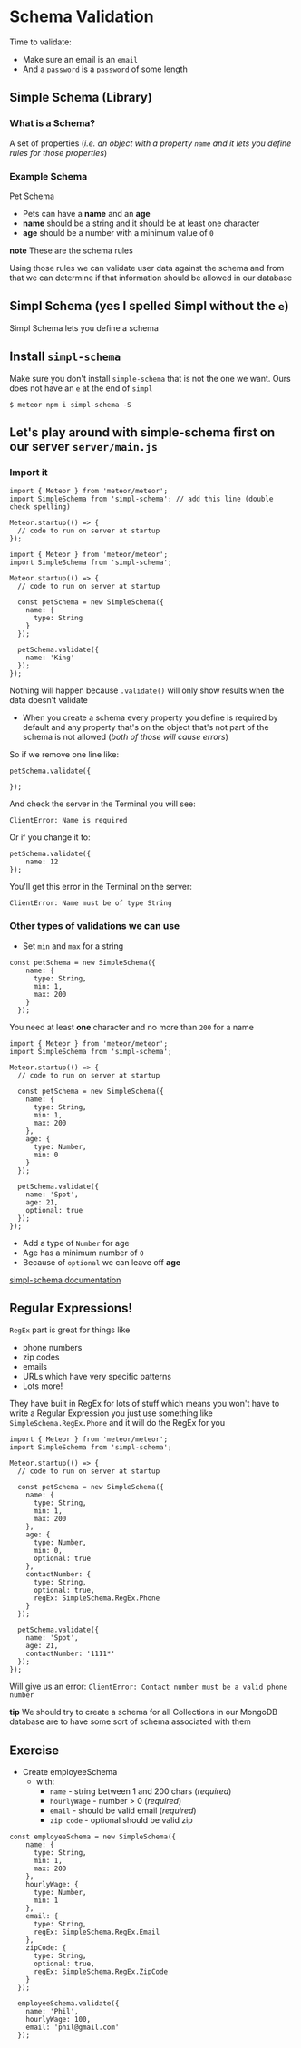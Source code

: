 # Schema Validation
Time to validate:

* Make sure an email is an `email`
* And a `password` is a `password` of some length

## Simple Schema (Library)
### What is a Schema?
A set of properties (_i.e. an object with a property `name` and it lets you define rules for those properties_)

### Example Schema
Pet Schema

* Pets can have a **name** and an **age**
* **name** should be a string and it should be at least one character
* **age** should be a number with a minimum value of `0` 

**note** These are the schema rules

Using those rules we can validate user data against the schema and from that we can determine if that information should be allowed in our database

## Simpl Schema (yes I spelled Simpl without the `e`)
Simpl Schema lets you define a schema

## Install `simpl-schema`
Make sure you don't install `simple-schema` that is not the one we want. Ours does not have an `e` at the end of `simpl`

`$ meteor npm i simpl-schema -S`

## Let's play around with simple-schema first on our server `server/main.js`

### Import it
```
import { Meteor } from 'meteor/meteor';
import SimpleSchema from 'simpl-schema'; // add this line (double check spelling)

Meteor.startup(() => {
  // code to run on server at startup
});
```

```
import { Meteor } from 'meteor/meteor';
import SimpleSchema from 'simpl-schema';

Meteor.startup(() => {
  // code to run on server at startup

  const petSchema = new SimpleSchema({
    name: {
      type: String
    }
  });

  petSchema.validate({
    name: 'King'
  });
});
```

Nothing will happen because `.validate()` will only show results when the data doesn't validate

* When you create a schema every property you define is required by default and any property that's on the object that's not part of the schema is not allowed (_both of those will cause errors_)

So if we remove one line like:

```
petSchema.validate({
    
});
```

And check the server in the Terminal you will see:

`ClientError: Name is required`

Or if you change it to:

```
petSchema.validate({
    name: 12
});
```

You'll get this error in the Terminal on the server:

`ClientError: Name must be of type String`

### Other types of validations we can use
* Set `min` and `max` for a string

```
const petSchema = new SimpleSchema({
    name: {
      type: String,
      min: 1,
      max: 200
    }
  });
```

You need at least **one** character and no more than `200` for a name

```
import { Meteor } from 'meteor/meteor';
import SimpleSchema from 'simpl-schema';

Meteor.startup(() => {
  // code to run on server at startup

  const petSchema = new SimpleSchema({
    name: {
      type: String,
      min: 1,
      max: 200
    },
    age: {
      type: Number,
      min: 0
    }
  });

  petSchema.validate({
    name: 'Spot',
    age: 21,
    optional: true
  });
});
```

* Add a type of `Number` for age
* Age has a minimum number of `0`
* Because of `optional` we can leave off **age**

[simpl-schema documentation](https://github.com/aldeed/node-simple-schema)

## Regular Expressions!
`RegEx` part is great for things like

* phone numbers
* zip codes
* emails
* URLs which have very specific patterns
* Lots more!

They have built in RegEx for lots of stuff which means you won't have to write a Regular Expression you just use something like `SimpleSchema.RegEx.Phone` and it will do the RegEx for you

```
import { Meteor } from 'meteor/meteor';
import SimpleSchema from 'simpl-schema';

Meteor.startup(() => {
  // code to run on server at startup

  const petSchema = new SimpleSchema({
    name: {
      type: String,
      min: 1,
      max: 200
    },
    age: {
      type: Number,
      min: 0,
      optional: true
    },
    contactNumber: {
      type: String,
      optional: true,
      regEx: SimpleSchema.RegEx.Phone
    }
  });

  petSchema.validate({
    name: 'Spot',
    age: 21,
    contactNumber: '1111*'
  });
});

```

Will give us an error: `ClientError: Contact number must be a valid phone number`

**tip** We should try to create a schema for all Collections in our MongoDB database are to have some sort of schema associated with them

## Exercise
* Create employeeSchema
    - with:
        + `name` - string between 1 and 200 chars (_required_)
        + `hourlyWage` - number > 0 (_required_)
        + `email` - should be valid email (_required_)
        + `zip code` - optional should be valid zip

```
const employeeSchema = new SimpleSchema({
    name: {
      type: String,
      min: 1,
      max: 200
    },
    hourlyWage: {
      type: Number,
      min: 1
    },
    email: {
      type: String,
      regEx: SimpleSchema.RegEx.Email
    },
    zipCode: {
      type: String,
      optional: true,
      regEx: SimpleSchema.RegEx.ZipCode
    }
  });

  employeeSchema.validate({
    name: 'Phil',
    hourlyWage: 100,
    email: 'phil@gmail.com'
  });
```
